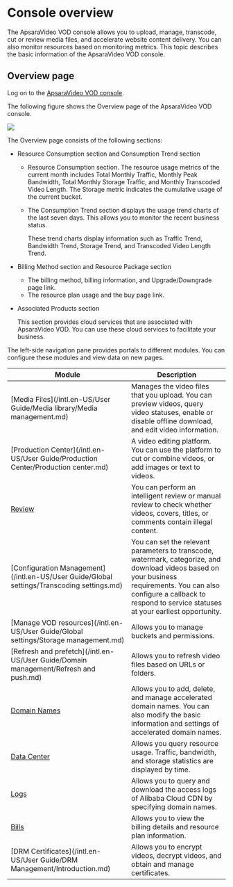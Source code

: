 # Console overview

The ApsaraVideo VOD console allows you to upload, manage, transcode, cut or review media files, and accelerate website content delivery. You can also monitor resources based on monitoring metrics. This topic describes the basic information of the ApsaraVideo VOD console.

## Overview page

Log on to the [ApsaraVideo VOD console](https://vod.console.aliyun.com/).

The following figure shows the Overview page of the ApsaraVideo VOD console.

![](https://static-aliyun-doc.oss-accelerate.aliyuncs.com/assets/img/en-US/0168788061/p172436.png)

The Overview page consists of the following sections:

-   Resource Consumption section and Consumption Trend section
    -   Resource Consumption section. The resource usage metrics of the current month includes Total Monthly Traffic, Monthly Peak Bandwidth, Total Monthly Storage Traffic, and Monthly Transcoded Video Length. The Storage metric indicates the cumulative usage of the current bucket.
    -   The Consumption Trend section displays the usage trend charts of the last seven days. This allows you to monitor the recent business status.

        These trend charts display information such as Traffic Trend, Bandwidth Trend, Storage Trend, and Transcoded Video Length Trend.

-   Billing Method section and Resource Package section
    -   The billing method, billing information, and Upgrade/Downgrade page link.
    -   The resource plan usage and the buy page link.
-   Associated Products section

    This section provides cloud services that are associated with ApsaraVideo VOD. You can use these cloud services to facilitate your business.


The left-side navigation pane provides portals to different modules. You can configure these modules and view data on new pages.

|Module|Description|
|------|-----------|
|[Media Files](/intl.en-US/User Guide/Media library/Media management.md)|Manages the video files that you upload. You can preview videos, query video statuses, enable or disable offline download, and edit video information.|
|[Production Center](/intl.en-US/User Guide/Production Center/Production center.md)|A video editing platform. You can use the platform to cut or combine videos, or add images or text to videos.|
|[Review]()|You can perform an intelligent review or manual review to check whether videos, covers, titles, or comments contain illegal content.|
|[Configuration Management](/intl.en-US/User Guide/Global settings/Transcoding settings.md)|You can set the relevant parameters to transcode, watermark, categorize, and download videos based on your business requirements. You can also configure a callback to respond to service statuses at your earliest opportunity.|
|[Manage VOD resources](/intl.en-US/User Guide/Global settings/Storage management.md)|Allows you to manage buckets and permissions.|
|[Refresh and prefetch](/intl.en-US/User Guide/Domain management/Refresh and push.md)|Allows you to refresh video files based on URLs or folders.|
|[Domain Names]()|Allows you to add, delete, and manage accelerated domain names. You can also modify the basic information and settings of accelerated domain names.|
|[Data Center]()|Allows you query resource usage. Traffic, bandwidth, and storage statistics are displayed by time.|
|[Logs]()|Allows you to query and download the access logs of Alibaba Cloud CDN by specifying domain names.|
|[Bills]()|Allows you to view the billing details and resource plan information.|
|[DRM Certificates](/intl.en-US/User Guide/DRM Management/Introduction.md)|Allows you to encrypt videos, decrypt videos, and obtain and manage certificates.|

